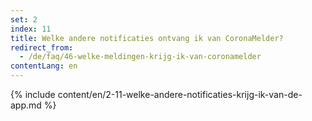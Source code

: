 ```yaml
---
set: 2
index: 11
title: Welke andere notificaties ontvang ik van CoronaMelder? 
redirect_from: 
  - /de/faq/46-welke-meldingen-krijg-ik-van-coronamelder
contentLang: en
---
```

{% include content/en/2-11-welke-andere-notificaties-krijg-ik-van-de-app.md %}
